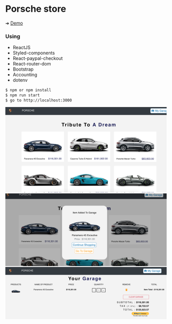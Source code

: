 # Porsche store

➜ [Demo](https://porsche-store.netlify.com/)

### Using
- ReactJS 
- Styled-components
- React-paypal-checkout
- React-router-dom
- Bootstrap
- Accounting
- dotenv


```shell
$ npm or npm install 
$ npm run start
$ go to http://localhost:3000
```
![](https://github.com/YKalashnikov/Porsche-store/blob/master/Screen%20Shot%202019-09-16%20at%208.53.43%20PM.png)
![](https://github.com/YKalashnikov/Porsche-store/blob/master/Screen%20Shot%202019-09-16%20at%208.53.53%20PM.png)
![](https://github.com/YKalashnikov/Porsche-store/blob/master/Screen%20Shot%202019-09-16%20at%208.54.01%20PM.png)
